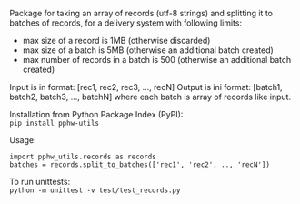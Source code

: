 Package for taking an array of records (utf-8 strings) and splitting it to batches of records, for a delivery system with following limits:
 - max size of a record is 1MB (otherwise discarded)
 - max size of a batch is 5MB (otherwise an additional batch created)
 - max number of records in a batch is 500 (otherwise an additional batch created)

Input is in format: [rec1, rec2, rec3, ..., recN]
Output is ini format: [batch1, batch2, batch3, ..., batchN] where each batch is array of records like input.

Installation from Python Package Index (PyPI):  
`pip install pphw-utils`

Usage:  
```
import pphw_utils.records as records
batches = records.split_to_batches(['rec1', 'rec2', .., 'recN'])
```

To run unittests:  
`python -m unittest -v test/test_records.py`